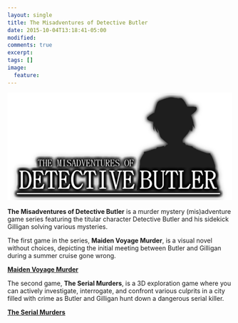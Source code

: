 ```yaml
---
layout: single
title: The Misadventures of Detective Butler
date: 2015-10-04T13:18:41-05:00
modified:
comments: true
excerpt:
tags: []
image:
  feature:
---
```

<img src="db-logo.png" title="Logo" alt="Logo" class="center-image">

__The Misadventures of Detective Butler__ is a murder mystery (mis)adventure game series featuring the titular character Detective Butler and his sidekick Gilligan solving various mysteries.

The first game in the series, __Maiden Voyage Murder__, is a visual novel without choices, depicting the initial meeting between Butler and Gilligan during a summer cruise gone wrong.

<strong><a href='{{"/detective-butler/butler1/" | absolute_url }}' class="btn btn--primary">Maiden Voyage Murder</a></strong>

The second game, __The Serial Murders__, is a 3D exploration game where you can actively investigate, interrogate, and confront various culprits in a city filled with crime as Butler and Gilligan hunt down a dangerous serial killer.

<strong><a href='{{"/detective-butler/butler2/" | absolute_url }}' class="btn btn--primary">The Serial Murders</a></strong>